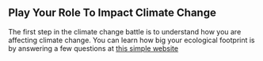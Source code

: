 ## Play Your Role To Impact Climate Change

The first step in the climate change battle is to understand how you are affecting climate change. You can learn how big your ecological footprint is by answering a few questions at [this simple website](https://www.footprintcalculator.org/home/en)
